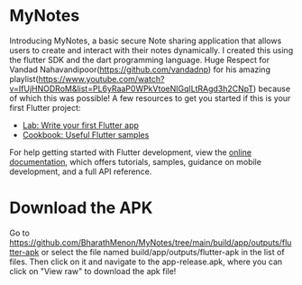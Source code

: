 # MyNotes

Introducing MyNotes, a basic secure Note sharing application that allows users to create and interact with their notes dynamically. I created this using the flutter SDK and the dart programming language.
Huge Respect for Vandad Nahavandipoor(https://github.com/vandadnp) for his amazing playlist(https://www.youtube.com/watch?v=IfUjHNODRoM&list=PL6yRaaP0WPkVtoeNIGqILtRAgd3h2CNpT) because of which this was possible!
A few resources to get you started if this is your first Flutter project:

- [Lab: Write your first Flutter app](https://docs.flutter.dev/get-started/codelab)
- [Cookbook: Useful Flutter samples](https://docs.flutter.dev/cookbook)

For help getting started with Flutter development, view the
[online documentation](https://docs.flutter.dev/), which offers tutorials,
samples, guidance on mobile development, and a full API reference.

# Download the APK
Go to https://github.com/BharathMenon/MyNotes/tree/main/build/app/outputs/flutter-apk or select the file named build/app/outputs/flutter-apk in the list of files.
Then click on it and navigate to the app-release.apk, where you can click on "View raw" to download the apk file!
